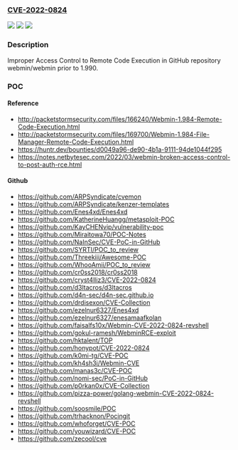 ### [CVE-2022-0824](https://cve.mitre.org/cgi-bin/cvename.cgi?name=CVE-2022-0824)
![](https://img.shields.io/static/v1?label=Product&message=webmin%2Fwebmin&color=blue)
![](https://img.shields.io/static/v1?label=Version&message=%3C%201.990%20&color=brighgreen)
![](https://img.shields.io/static/v1?label=Vulnerability&message=CWE-284%20Improper%20Access%20Control&color=brighgreen)

### Description

Improper Access Control to Remote Code Execution in GitHub repository webmin/webmin prior to 1.990.

### POC

#### Reference
- http://packetstormsecurity.com/files/166240/Webmin-1.984-Remote-Code-Execution.html
- http://packetstormsecurity.com/files/169700/Webmin-1.984-File-Manager-Remote-Code-Execution.html
- https://huntr.dev/bounties/d0049a96-de90-4b1a-9111-94de1044f295
- https://notes.netbytesec.com/2022/03/webmin-broken-access-control-to-post-auth-rce.html

#### Github
- https://github.com/ARPSyndicate/cvemon
- https://github.com/ARPSyndicate/kenzer-templates
- https://github.com/Enes4xd/Enes4xd
- https://github.com/KatherineHuangg/metasploit-POC
- https://github.com/KayCHENvip/vulnerability-poc
- https://github.com/Miraitowa70/POC-Notes
- https://github.com/NaInSec/CVE-PoC-in-GitHub
- https://github.com/SYRTI/POC_to_review
- https://github.com/Threekiii/Awesome-POC
- https://github.com/WhooAmii/POC_to_review
- https://github.com/cr0ss2018/cr0ss2018
- https://github.com/cryst4lliz3/CVE-2022-0824
- https://github.com/d3ltacros/d3ltacros
- https://github.com/d4n-sec/d4n-sec.github.io
- https://github.com/drdisexon/CVE-Collection
- https://github.com/ezelnur6327/Enes4xd
- https://github.com/ezelnur6327/enesamaafkolan
- https://github.com/faisalfs10x/Webmin-CVE-2022-0824-revshell
- https://github.com/gokul-ramesh/WebminRCE-exploit
- https://github.com/hktalent/TOP
- https://github.com/honypot/CVE-2022-0824
- https://github.com/k0mi-tg/CVE-POC
- https://github.com/kh4sh3i/Webmin-CVE
- https://github.com/manas3c/CVE-POC
- https://github.com/nomi-sec/PoC-in-GitHub
- https://github.com/p0rkan0x/CVE-Collection
- https://github.com/pizza-power/golang-webmin-CVE-2022-0824-revshell
- https://github.com/soosmile/POC
- https://github.com/trhacknon/Pocingit
- https://github.com/whoforget/CVE-POC
- https://github.com/youwizard/CVE-POC
- https://github.com/zecool/cve

